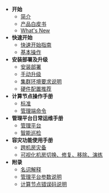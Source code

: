 <!--* README--><!--内容来自：https://www.hotdb.com/server-->
* **开始**
  * [简介](introduce.md)<!--内容来自：https://www.hotdb.com/server-->
  * [产品白皮书](white-paper.md)<!--内容来自：分布式事务数据库HotDB Server产品白皮书[v2.5.6].pdf-->
  * [What's New](whats-new.md)
* **快速开始**
  * [快速开始指南](quick-start-guide.md)
  * [基本操作](basic-operations.md)
* **安装部署及升级**
  * [安装部署](install-and-deploy.md)<!--内容来自：分布式事务数据库HotDB Server-v2.5.6.1【安装部署】功能使用手册v1.0.pdf-->
  * [手动升级](manual-update.md)<!--内容来自：分布式事务数据库HotDB Server-v2.5.6【手动升级】功能使用手册v1.0.pdf-->
  * [集群环境要求说明](cluster-environment-requirement.md)<!--内容来自：分布式事务数据库HotDB Server-【集群环境要求说明】V1.0.xlsx-->
  * [硬件配置推荐](hardware-config-recommendation.md)<!--内容来自：分布式事务数据库产品HotDB Server硬件配置推荐---热璞科技v3.2.xlsx-->
* **计算节点操作手册**
  * [标准](standard.md)<!--内容来自：分布式事务数据库HotDB Server-v2.5.6【标准】功能使用手册v1.0.pdf-->
  * [管理端命令](management-port-command.md)<!--内容来自：分布式事务数据库HotDB Server-v2.5.6【管理端命令】功能使用手册v1.0.pdf-->
* **管理平台日常运维手册**
  * [管理平台](hotdb-management.md)<!--内容来自：分布式事务数据库HotDB Server-v2.5.6.1【管理平台】功能使用手册v1.0.pdf-->
  * [智能巡检](intelligent-inspection.md)<!--内容来自：分布式事务数据库HotDB Server-v2.5.6【智能巡检】功能使用手册v1.0.pdf-->
* **容灾功能使用手册**
  * [跨机房灾备](cross-idc-dr.md)<!--内容来自：分布式事务数据库HotDB Server-v2.5.6【跨机房灾备】功能使用手册v1.0.pdf-->
  * [可视化机房切换、修复、移除、演练](visual-idc.md)<!--内容来自：分布式事务数据库HotDB Server-v2.5.6【可视化机房切换、修复、移除、演练】功能使用手册v1.0.pdf-->
* **附录**
  * [名词解释](glossary.md)<!--内容来自：分布式事务数据库HotDB Server-v2.5.6【名词解释】功能使用手册v1.0.pdf-->
  * [管理平台参数说明](hotdb-management-parameters.md)<!--内容来自：HotDB Server&管理平台参数说明列表_2.5.6.xlsx-->
  * [计算节点错误码说明](hotdb-server-error-codes.md)<!--内容来自：分布式事务数据库HotDB Server-v2.5.6【计算节点错误码】v1.0.xlsx-->
